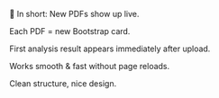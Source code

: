 🎯 In short:
New PDFs show up live.

Each PDF = new Bootstrap card.

First analysis result appears immediately after upload.

Works smooth & fast without page reloads.

Clean structure, nice design.

